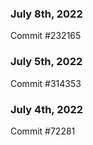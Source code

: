 ### July 8th, 2022

Commit #232165

### July 5th, 2022

Commit #314353


### July 4th, 2022

Commit #72281

